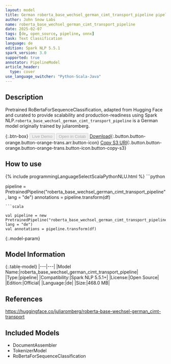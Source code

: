 ```yaml
---
layout: model
title: German roberta_base_wechsel_german_cimt_transport_pipeline pipeline RoBertaForSequenceClassification from juliaromberg
author: John Snow Labs
name: roberta_base_wechsel_german_cimt_transport_pipeline
date: 2025-02-07
tags: [de, open_source, pipeline, onnx]
task: Text Classification
language: de
edition: Spark NLP 5.5.1
spark_version: 3.0
supported: true
annotator: PipelineModel
article_header:
  type: cover
use_language_switcher: "Python-Scala-Java"
---
```


## Description

Pretrained RoBertaForSequenceClassification, adapted from Hugging Face and curated to provide scalability and production-readiness using Spark NLP.`roberta_base_wechsel_german_cimt_transport_pipeline` is a German model originally trained by juliaromberg.

{:.btn-box}
<button class="button button-orange" disabled>Live Demo</button>
<button class="button button-orange" disabled>Open in Colab</button>
[Download](https://s3.amazonaws.com/auxdata.johnsnowlabs.com/public/models/roberta_base_wechsel_german_cimt_transport_pipeline_de_5.5.1_3.0_1738898397624.zip){:.button.button-orange.button-orange-trans.arr.button-icon}
[Copy S3 URI](s3://auxdata.johnsnowlabs.com/public/models/roberta_base_wechsel_german_cimt_transport_pipeline_de_5.5.1_3.0_1738898397624.zip){:.button.button-orange.button-orange-trans.button-icon.button-copy-s3}

## How to use



<div class="tabs-box" markdown="1">
{% include programmingLanguageSelectScalaPythonNLU.html %}
```python

pipeline = PretrainedPipeline("roberta_base_wechsel_german_cimt_transport_pipeline", lang = "de")
annotations =  pipeline.transform(df)   

```
```scala

val pipeline = new PretrainedPipeline("roberta_base_wechsel_german_cimt_transport_pipeline", lang = "de")
val annotations = pipeline.transform(df)

```
</div>

{:.model-param}
## Model Information

{:.table-model}
|---|---|
|Model Name:|roberta_base_wechsel_german_cimt_transport_pipeline|
|Type:|pipeline|
|Compatibility:|Spark NLP 5.5.1+|
|License:|Open Source|
|Edition:|Official|
|Language:|de|
|Size:|468.0 MB|

## References

https://huggingface.co/juliaromberg/roberta-base-wechsel-german_cimt-transport

## Included Models

- DocumentAssembler
- TokenizerModel
- RoBertaForSequenceClassification